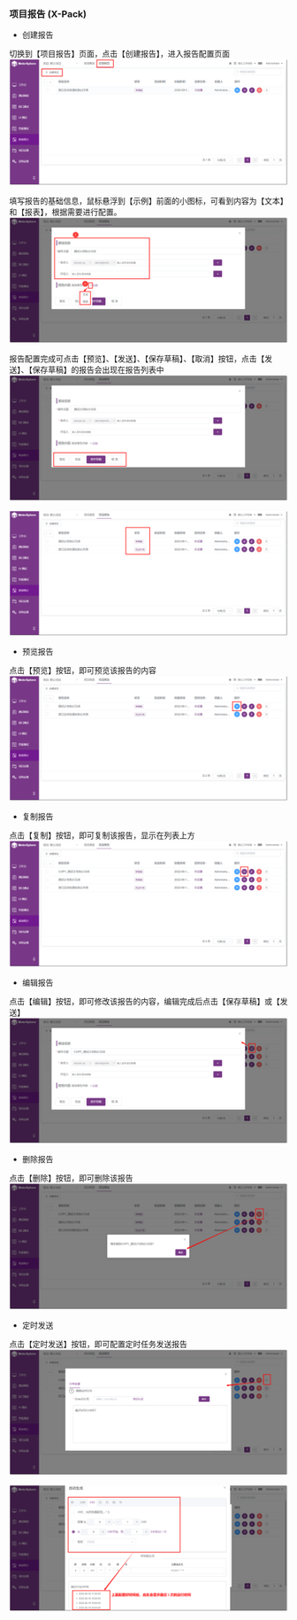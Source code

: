 ### 项目报告 (X-Pack)

- 创建报告

切换到【项目报告】页面，点击【创建报告】，进入报告配置页面
![!创建报告](../../img/report_statistics/创建报告_1.png)

填写报告的基础信息，鼠标悬浮到【示例】前面的小图标，可看到内容为【文本】和【报表】，根据需要进行配置。
![!创建报告](../../img/report_statistics/创建报告_2.png)

报告配置完成可点击【预览】、【发送】、【保存草稿】、【取消】按钮，点击【发送】、【保存草稿】的报告会出现在报告列表中
![!创建报告](../../img/report_statistics/创建报告_3.png)

![!创建报告](../../img/report_statistics/创建报告_4.png)

- 预览报告

点击【预览】按钮，即可预览该报告的内容
![!预览报告](../../img/report_statistics/预览.png)

- 复制报告

点击【复制】按钮，即可复制该报告，显示在列表上方
![!复制报告](../../img/report_statistics/复制.png)

- 编辑报告

点击【编辑】按钮，即可修改该报告的内容，编辑完成后点击【保存草稿】或【发送】
![!编辑报告](../../img/report_statistics/编辑报告.png)

- 删除报告

点击【删除】按钮，即可删除该报告
![!删除报告](../../img/report_statistics/删除.png)

- 定时发送

点击【定时发送】按钮，即可配置定时任务发送报告
![!定时发送报告](../../img/report_statistics/定时任务.png)

![!定时发送报告](../../img/report_statistics/定时任务配置.png)